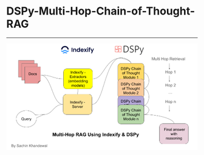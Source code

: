 # DSPy-Multi-Hop-Chain-of-Thought-RAG

------------------------------------------------

![cover](https://github.com/sachink1729/DSPy-Multi-Hop-Chain-of-Thought-RAG/blob/main/cover.png)
